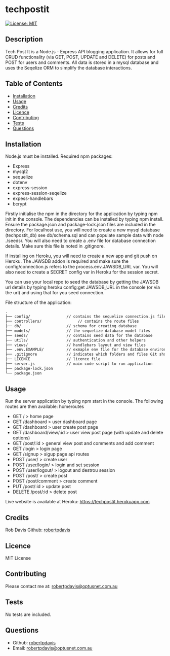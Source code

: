 # techpostit

[![License: MIT](https://img.shields.io/badge/License-MIT-yellow.svg)](https://opensource.org/licenses/MIT)

## Description
Tech Post It is a Node.js - Express API blogging application. It allows for full CRUD functionality (via GET, POST, UPDATE and DELETE) for posts and POST for users and comments. All data is stored in a mysql database and uses the Seqelize ORM to simplify the database interactions.


## Table of Contents
- [Installation](#installation)
- [Usage](#usage)
- [Credits](#credits)
- [Licence](#Licence)
- [Contributing](#contributing)
- [Tests](#tests)
- [Questions](#questions)

## Installation
Node.js must be installed. Required npm packages:
* Express
* mysql2
* sequelize
* dotenv
* express-session 
* express-session-seqelize
* expess-handlebars
* bcrypt

Firstly initialise the npm in the directory for the application by typing npm init in the console. The dependencies can be installed by typing npm install. Ensure the package.json and package-lock.json files are included in the directory. For localhost use, you will need to create a new mysql database (techpostit_db) see db/schema.sql and can populate sample data with node ./seeds/. You will also need to create a .env file for database connection details. Make sure this file is noted in .gitignore.

If installing on Heroku, you will need to create a new app and git push on Heroku. The JAWSDB addon is required and make sure the config/connection.js refers to the process.env.JAWSDB_URL var. You will also need to create a SECRET config var in Heroku for the session secret.

You can use your local repo to seed the database by getting the JAWSDB url details by typing heroku config:get JAWSDB_URL in the console (or via the url) and using that for you seed connection.

File structure of the application:
```md
.
├── config/                // contains the sequelize connection.js file
├── controllers/                // contains the route files
├── db/                    // schema for creating database
├── models/                // the sequelize database model files
├── seeds/                 // contains seed data for the database
├── utils/                 // authentication and other helpers
├── views/                 // handlebars layout and view files
├── .env.EXAMPLE/          // exmaple env file for the database environmental variables
├── .gitignore             // indicates which folders and files Git should ignore
├── LICENCE                // licence file
├── server.js              // main code script to run application
├── package-lock.json      
└── package.json           
```

## Usage
Run the server application by typing npm start in the console. The following routes are then available:
homeroutes
- GET / > home page
- GET /dashboard > user dashboard page
- GET /dashboard > user create post page
- GET /dashboard/view/:id > user view post page (with update and delete options)
- GET /post/:id > general view post and comments and add comment
- GET /login > login page
- GET /signup > sigup page
api routes
- POST /user/ > create user
- POST /user/login/ > login and set session
- POST /user/logout/ > logout and destrou session
- POST /post/ > create post
- POST /post/comment > create comment
- PUT /post/:id > update post
- DELETE /post/:id > delete post

Live website is available at Heroku: https://techpostit.herokuapp.com

## Credits
Rob Davis Github: [robertpdavis](https://github.com/robertpdavis)

## Licence
MIT License

## Contributing
Please contact me at: robertpdavis@optusnet.com.au

## Tests
No tests are included.

## Questions
* Github: [robertpdavis](https://github.com/robertpdavis)
* Email: robertpdavis@optusnet.com.au

